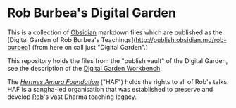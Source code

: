 # Rob Burbea's Digital Garden
This is a collection of [Obsidian](https://obsidian.md/) markdown files which are published as the [Digital Garden of Rob Burbea's Teachings](http://publish.obsidian.md/rob-burbea] (from here on call just "Digital Garden".)

This repository holds the files from the "publish vault" of the Digital Garden, see the description of the [Digital Garden Workbench](https://github.com/fschuhi/digital-garden-workbench).

The [_Hermes Amara Foundation_](mailto:hermes.amara@gmail.com) ("HAF") holds the rights to all of Rob's talks. HAF is a sangha-led organisation that was established to preserve and develop [Rob](https://publish.obsidian.md/rob-burbea/Rob+Burbea)'s vast Dharma teaching legacy.


